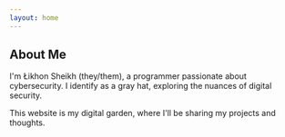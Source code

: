 ```yaml
---
layout: home
---
```


## About Me

I'm Łikhon Sheikh (they/them), a programmer passionate about cybersecurity. I identify as a gray hat, exploring the nuances of digital security.

This website is my digital garden, where I'll be sharing my projects and thoughts.
